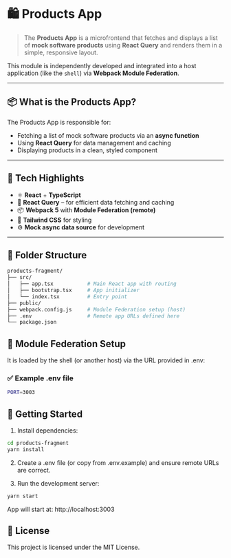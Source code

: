 # 🛍️ Products App

> The **Products App** is a microfrontend that fetches and displays a list of **mock software products** using **React Query** and renders them in a simple, responsive layout.

This module is independently developed and integrated into a host application (like the `shell`) via **Webpack Module Federation**.

---

## 📦 What is the Products App?

The Products App is responsible for:

- Fetching a list of mock software products via an **async function**
- Using **React Query** for data management and caching
- Displaying products in a clean, styled component

---

## 🚧 Tech Highlights

- ⚛️ **React** + **TypeScript**
- 🔄 **React Query** – for efficient data fetching and caching
- 📦 **Webpack 5** with **Module Federation (remote)**
- 💨 **Tailwind CSS** for styling
- ⚙️ **Mock async data source** for development

---

## 📁 Folder Structure

```bash
products-fragment/
├── src/
│   ├── app.tsx           # Main React app with routing
│   ├── bootstrap.tsx     # App initializer
│   └── index.tsx         # Entry point
├── public/
├── webpack.config.js     # Module Federation setup (host)
├── .env                  # Remote app URLs defined here
└── package.json
```

## 🔗 Module Federation Setup

It is loaded by the shell (or another host) via the URL provided in .env:

### ✅ Example .env file

```bash
PORT=3003
```

## 🚀 Getting Started

1. Install dependencies:

```bash
cd products-fragment
yarn install
```

2. Create a .env file (or copy from .env.example) and ensure remote URLs are correct.

3. Run the development server:

```bash
yarn start
```

App will start at: http://localhost:3003

## 📄 License

This project is licensed under the MIT License.
